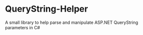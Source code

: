 # QueryString-Helper
A small library to help parse and manipulate ASP.NET QueryString parameters in C#
